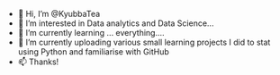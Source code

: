 - 👋 Hi, I’m @KyubbaTea
- 👀 I’m interested in Data analytics and Data Science...
- 🌱 I’m currently learning ... everything....
- 💞️ I’m currently uploading various small learning projects I did to stat using Python and familiarise with GitHub
- 📫 Thanks!

